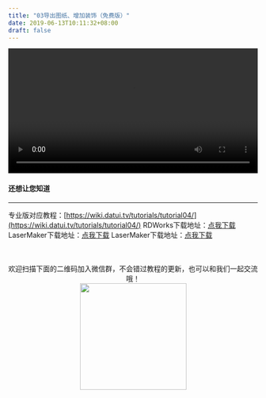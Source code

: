 ```yaml
---
title: "03导出图纸、增加装饰（免费版）"
date: 2019-06-13T10:11:32+08:00
draft: false
---
```



<div class="video">
<video controls="controls" width="100%">
  <source type="video/mp4" src="https://makerbrush.s3.cn-north-1.amazonaws.com.cn/Tutorials/03Export_for_trial_version.mp4"></source>
</video>
</div>

#### 还想让您知道
_______________________________
专业版对应教程：[https://wiki.datui.tv/tutorials/tutorial04/](https://wiki.datui.tv/tutorials/tutorial04/)
RDWorks下载地址：[点我下载](http://down2.121down.com:8181/soft/RDWorksv8.zip)
LaserMaker下载地址：[点我下载](http://www.thunderlaser.cn/upload/download/LaserMaker.zip)
LaserMaker下载地址：[点我下载](http://laserbox.oss-cn-shenzhen.aliyuncs.com/software/win/laserbox-v0.2.4.exe)

<br/>
<br/>

<center>欢迎扫描下面的二维码加入微信群，不会错过教程的更新，也可以和我们一起交流哦！</center >

<center><img src="../../img/WechatIMG1189.jpeg" style="width: 215px; margin: unset;"/></center >